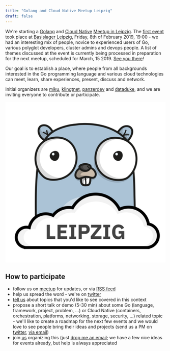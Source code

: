 ```yaml
---
title: "Golang and Cloud Native Meetup Leipzig"
draft: false
---
```


We're starting a [Golang](https://golang.org/) and [Cloud
Native](https://www.cncf.io/) [Meetup in
Leipzig](https://www.meetup.com/Leipzig-Golang-and-Cloud/). The [first event](https://golangleipzig.space/posts/meetup-launched/)
took place at [Basislager Leipzig](https://www.basislager.co/), Friday, 8th of
February 2019, 19:00 - we had an interesting mix of people, novice to
experienced users of Go, various polyglot developers, cluster admins and
devops people. A list of themes discussed at the event is currently being
processed in preparation for the next meetup, scheduled for March, 15 2019. [See
you there](https://www.meetup.com/Leipzig-Golang-and-Cloud)!

Our goal is to establish a place, where people from all backgrounds interested
in the Go programming language and various cloud technologies can meet, learn,
share experiences, present, discuss and network.

Initial organizers are [miku](https://github.com/miku/),
[klingtnet](https://github.com/klingtnet),
[panzerdev](https://github.com/panzerdev) and
[dataduke](https://github.com/dataduke), and we are inviting everyone to
contribute or participate.

<img class="half" src="logo.svg" alt="Depiction of a Leipzig Cloud Gopher">

## How to participate

* follow us on [meetup](https://www.meetup.com/Leipzig-Golang-and-Cloud) for updates, or via [RSS feed](https://golangleipzig.space/posts/index.xml)
* help us spread the word - we're on [twitter](https://twitter.com/golang_leipzig)
* [tell us](https://www.meetup.com/Leipzig-Golang-and-Cloud/#discussions) about topics that you'd like to see covered in this context
* propose a short talk or demo (5-30 min) about some Go (language, framework,
  project, problem, ...) or Cloud Native (containers, orchestration, platforms,
networking, storage, security, ...) related topic - we'll like to create a
roadmap for the next few events and we would love to see people bring their
ideas and projects (send us a PM on [twitter](https://twitter.com/golang_leipzig), [via email](mailto:martin.czygan@gmail.com))
* join
  [us](https://www.meetup.com/Leipzig-Golang-and-Cloud/members/?op=leaders)
organizing this (just [drop me an email](mailto:martin.czygan@gmail.com); we
have a few nice ideas for events already, but help is always appreciated
